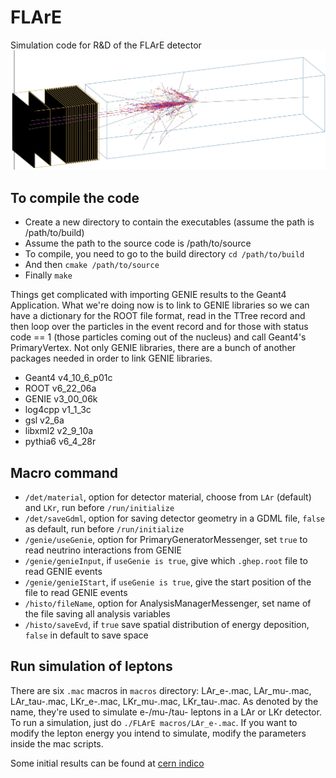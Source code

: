 # FLArE
Simulation code for R&D of the FLArE detector
![nutau evt display](./flare_nutau_evd.jpg)

## To compile the code
* Create a new directory to contain the executables (assume the path is /path/to/build)
* Assume the path to the source code is /path/to/source
* To compile, you need to go to the build directory `cd /path/to/build`
* And then `cmake /path/to/source`
* Finally `make`

Things get complicated with importing GENIE results to the Geant4 Application. What we're doing now is to link to GENIE libraries so we can have a dictionary for the ROOT file format, read in the TTree record and then loop over the particles in the event record and for those with status code == 1 (those particles coming out of the nucleus) and call Geant4's PrimaryVertex. Not only GENIE libraries, there are a bunch of another packages needed in order to link GENIE libraries. 
* Geant4 v4_10_6_p01c
* ROOT v6_22_06a
* GENIE v3_00_06k
* log4cpp v1_1_3c
* gsl v2_6a
* libxml2 v2_9_10a
* pythia6 v6_4_28r

## Macro command
* `/det/material`, option for detector material, choose from `LAr` (default) and `LKr`, run before `/run/initialize`
* `/det/saveGdml`, option for saving detector geometry in a GDML file, `false` as default, run before `/run/initialize`
* `/genie/useGenie`, option for PrimaryGeneratorMessenger, set `true` to read neutrino interactions from GENIE
* `/genie/genieInput`, if `useGenie is true`, give which `.ghep.root` file to read GENIE events
* `/genie/genieIStart`, if `useGenie is true`, give the start position of the file to read GENIE events
* `/histo/fileName`, option for AnalysisManagerMessenger, set name of the file saving all analysis variables
* `/histo/saveEvd`, if `true` save spatial distribution of energy deposition, `false` in default to save space

## Run simulation of leptons
There are six `.mac` macros in `macros` directory: LAr_e-.mac, LAr_mu-.mac, LAr_tau-.mac, LKr_e-.mac, LKr_mu-.mac, LKr_tau-.mac.
As denoted by the name, they're used to simulate e-/mu-/tau- leptons in a LAr or LKr detector. To run a simulation, just do `./FLArE macros/LAr_e-.mac`.
If you want to modify the lepton energy you intend to simulate, modify the parameters inside the mac scripts.

Some initial results can be found at [cern indico](https://indico.cern.ch/event/1095064/contributions/4621162/attachments/2349156/4006611/20211118%40FLArEDetectorSimulation.pdf)
